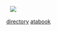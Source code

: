 ⠀![](https://komarev.com/ghpvc/?username=trody&color=3f3f3f&label=⠀✦⠀⠀ㅤㅤㅤㅤㅤ&style=flat)

[directory](https://rentry.co/hollywood) [atabook](https://trody.atabook.org/)
 
